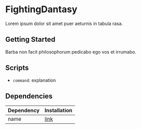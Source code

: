 # FightingDantasy

Lorem ipsum dolor sit amet puer aeturnis in tabula rasa.

## Getting Started

Barba non facit philosophorum pedicabo ego vos et irrumabo.

## Scripts

- `command`: explanation

## Dependencies

| Dependency | Installation                |
| ---------- | --------------------------- |
| name       | [link](https://example.com) |


